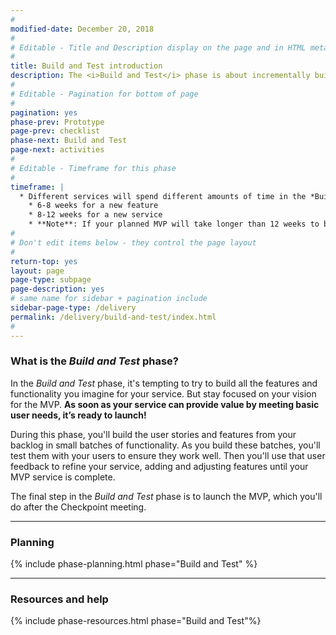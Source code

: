 ```yaml
---
#
modified-date: December 20, 2018
#
# Editable - Title and Description display on the page and in HTML meta tags
#
title: Build and Test introduction
description: The <i>Build and Test</i> phase is about incrementally building (and testing) the user stories and features you've identified for the MVP. Your goal is to launch the first working version of your service at the end of this phase.  
#
# Editable - Pagination for bottom of page
#
pagination: yes
phase-prev: Prototype
page-prev: checklist
phase-next: Build and Test
page-next: activities
#
# Editable - Timeframe for this phase
#
timeframe: |
  * Different services will spend different amounts of time in the *Build and Test* phase, depending on what the team plans to build as the MVP. In general, plan to spend
    * 6-8 weeks for a new feature
    * 8-12 weeks for a new service
    * **Note**: If your planned MVP will take longer than 12 weeks to build and test, reconsider the scope of your MVP.
#
# Don't edit items below - they control the page layout
#
return-top: yes
layout: page
page-type: subpage
page-description: yes
# same name for sidebar + pagination include
sidebar-page-type: /delivery
permalink: /delivery/build-and-test/index.html
#
---
```


### What is the *Build and Test* phase?

In the *Build and Test* phase, it's tempting to try to build all the features and functionality you imagine for your service. But stay focused on your vision for the MVP. **As soon as your service can provide value by meeting basic user needs, it’s ready to launch!**

During this phase, you'll build the user stories and features from your backlog in small batches of functionality. As you build these batches, you'll test them with your users to ensure they work well. Then you'll use that user feedback to refine your service, adding and adjusting features until your MVP service is complete.

The final step in the *Build and Test* phase is to launch the MVP, which you'll do after the Checkpoint meeting.

<hr>

### Planning

{% include phase-planning.html phase="Build and Test" %}

<hr>

### Resources and help

{% include phase-resources.html phase="Build and Test"%}
<br/>
